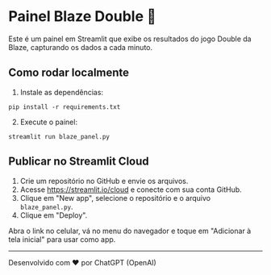 
# Painel Blaze Double 🎰

Este é um painel em Streamlit que exibe os resultados do jogo Double da Blaze, capturando os dados a cada minuto.

## Como rodar localmente

1. Instale as dependências:
```
pip install -r requirements.txt
```

2. Execute o painel:
```
streamlit run blaze_panel.py
```

## Publicar no Streamlit Cloud

1. Crie um repositório no GitHub e envie os arquivos.
2. Acesse https://streamlit.io/cloud e conecte com sua conta GitHub.
3. Clique em "New app", selecione o repositório e o arquivo `blaze_panel.py`.
4. Clique em "Deploy".

Abra o link no celular, vá no menu do navegador e toque em "Adicionar à tela inicial" para usar como app.

---

Desenvolvido com ❤️ por ChatGPT (OpenAI)

